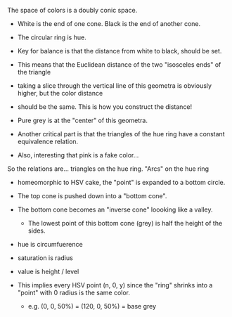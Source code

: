 The space of colors is a doubly conic space.
- White is the end of one cone. Black is the end of another cone.
- The circular ring is hue.
- Key for balance is that the distance from white to black, should be set.
- This means that the Euclidean distance of the two "isosceles ends" of the triangle
- taking a slice through the vertical line of this geometra is obviously higher, but the color distance
- should be the same. This is how you construct the distance!
- Pure grey is at the "center" of this geometra.

- Another critical part is that the triangles of the hue ring have a constant equivalence relation.
- Also, interesting that pink is a fake color...

So the relations are... triangles on the hue ring.
"Arcs" on the hue ring

- homeomorphic to HSV cake, the "point" is expanded to a bottom circle.
- The top cone is pushed down into a "bottom cone".
- The bottom cone becomes an "inverse cone" loooking like a valley.
  - The lowest point of this bottom cone (grey) is half the height of the sides.

- hue is circumfuerence
- saturation is radius
- value is height / level

- This implies every HSV point (n, 0, y) since the "ring" shrinks into a "point" with 0 radius is the same color.
  - e.g. (0, 0, 50%) = (120, 0, 50%) = base grey
